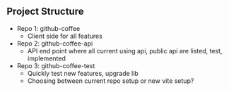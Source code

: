 ## Project Structure

- Repo 1: github-coffee
  - Client side for all features
- Repo 2: github-coffee-api
  - API end point where all current using api, public api are listed, test, implemented
- Repo 3: github-coffee-test
  - Quickly test new features, upgrade lib
  - Choosing between current repo setup or new vite setup?
